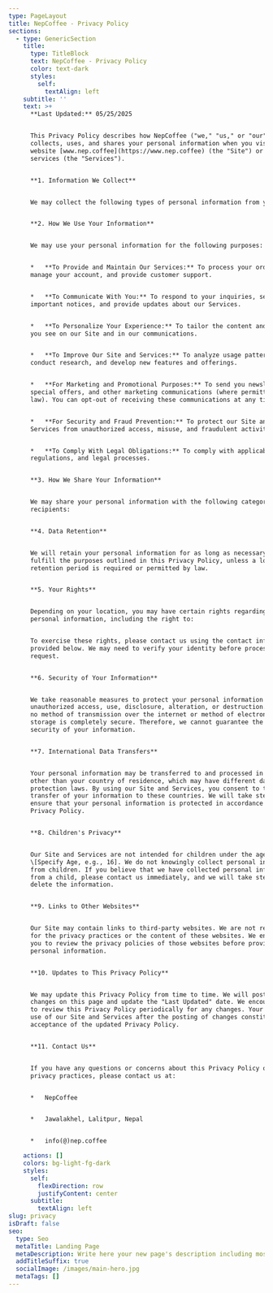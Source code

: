 ```yaml
---
type: PageLayout
title: NepCoffee - Privacy Policy
sections:
  - type: GenericSection
    title:
      type: TitleBlock
      text: NepCoffee - Privacy Policy
      color: text-dark
      styles:
        self:
          textAlign: left
    subtitle: ''
    text: >+
      **Last Updated:** 05/25/2025


      This Privacy Policy describes how NepCoffee ("we," "us," or "our")
      collects, uses, and shares your personal information when you visit our
      website [www.nep.coffee](https://www.nep.coffee) (the "Site") or use our
      services (the "Services").


      **1. Information We Collect**


      We may collect the following types of personal information from you:


      **2. How We Use Your Information**


      We may use your personal information for the following purposes:


      *   **To Provide and Maintain Our Services:** To process your orders,
      manage your account, and provide customer support.


      *   **To Communicate With You:** To respond to your inquiries, send you
      important notices, and provide updates about our Services.


      *   **To Personalize Your Experience:** To tailor the content and offers
      you see on our Site and in our communications.


      *   **To Improve Our Site and Services:** To analyze usage patterns,
      conduct research, and develop new features and offerings.


      *   **For Marketing and Promotional Purposes:** To send you newsletters,
      special offers, and other marketing communications (where permitted by
      law). You can opt-out of receiving these communications at any time.


      *   **For Security and Fraud Prevention:** To protect our Site and
      Services from unauthorized access, misuse, and fraudulent activities.


      *   **To Comply With Legal Obligations:** To comply with applicable laws,
      regulations, and legal processes.


      **3. How We Share Your Information**


      We may share your personal information with the following categories of
      recipients:


      **4. Data Retention**


      We will retain your personal information for as long as necessary to
      fulfill the purposes outlined in this Privacy Policy, unless a longer
      retention period is required or permitted by law.


      **5. Your Rights**


      Depending on your location, you may have certain rights regarding your
      personal information, including the right to:


      To exercise these rights, please contact us using the contact information
      provided below. We may need to verify your identity before processing your
      request.


      **6. Security of Your Information**


      We take reasonable measures to protect your personal information from
      unauthorized access, use, disclosure, alteration, or destruction. However,
      no method of transmission over the internet or method of electronic
      storage is completely secure. Therefore, we cannot guarantee the absolute
      security of your information.


      **7. International Data Transfers**


      Your personal information may be transferred to and processed in countries
      other than your country of residence, which may have different data
      protection laws. By using our Site and Services, you consent to the
      transfer of your information to these countries. We will take steps to
      ensure that your personal information is protected in accordance with this
      Privacy Policy.


      **8. Children's Privacy**


      Our Site and Services are not intended for children under the age of
      \[Specify Age, e.g., 16]. We do not knowingly collect personal information
      from children. If you believe that we have collected personal information
      from a child, please contact us immediately, and we will take steps to
      delete the information.


      **9. Links to Other Websites**


      Our Site may contain links to third-party websites. We are not responsible
      for the privacy practices or the content of these websites. We encourage
      you to review the privacy policies of those websites before providing any
      personal information.


      **10. Updates to This Privacy Policy**


      We may update this Privacy Policy from time to time. We will post any
      changes on this page and update the "Last Updated" date. We encourage you
      to review this Privacy Policy periodically for any changes. Your continued
      use of our Site and Services after the posting of changes constitutes your
      acceptance of the updated Privacy Policy.


      **11. Contact Us**


      If you have any questions or concerns about this Privacy Policy or our
      privacy practices, please contact us at:


      *   NepCoffee


      *   Jawalakhel, Lalitpur, Nepal


      *   info(@)nep.coffee

    actions: []
    colors: bg-light-fg-dark
    styles:
      self:
        flexDirection: row
        justifyContent: center
      subtitle:
        textAlign: left
slug: privacy
isDraft: false
seo:
  type: Seo
  metaTitle: Landing Page
  metaDescription: Write here your new page's description including most relevant keywords.
  addTitleSuffix: true
  socialImage: /images/main-hero.jpg
  metaTags: []
---
```

